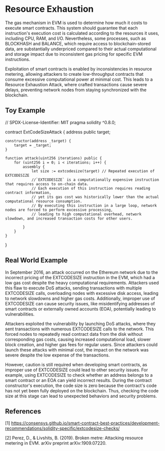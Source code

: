 # Resource Exhaustion
The gas mechanism in EVM is used to determine how much it costs to execute smart contracts. This system should guarantee that each instruction's execution cost is calculated according to the resources it uses, including CPU, RAM, and I/O. Nevertheless, some processes, such as BLOCKHASH and BALANCE, which require access to blockchain-stored data, are substantially underpriced compared to their actual computational and storage impact due to inconsistent gas pricing for specific EVM instructions.  

Exploitation of smart contracts is enabled by inconsistencies in resource metering, allowing attackers to create low-throughput contracts that consume excessive computational power at minimal cost. This leads to a Resource Exhaustion Attack, where crafted transactions cause severe delays, preventing network nodes from staying synchronized with the blockchain. 

## Toy Example
// SPDX-License-Identifier: MIT
pragma solidity ^0.8.0;

contract ExtCodeSizeAttack {
    address public target;

    constructor(address _target) {
        target = _target;
    }

    function attack(uint256 iterations) public {
        for (uint256 i = 0; i < iterations; i++) {
            assembly {
                let size := extcodesize(target) // Repeated execution of EXTCODESIZE
                //`EXTCODESIZE` is a computationally expensive instruction that requires access to on-chain data.
                // Each execution of this instruction requires reading contract information, 
                // yet its gas cost was historically lower than the actual computational resource consumption.
                // By executing this instruction in a large loop, network nodes are forced to perform excessive processing,
                // leading to high computational overhead, network slowdown, and increased transaction costs for other users.
                 
            }
        }
    }
}

## Real World Example
In September 2016, an attack occurred on the Ethereum network due to the incorrect pricing of the EXTCODESIZE instruction in the EVM, which had a low gas cost despite the heavy computational requirements. Attackers used this flaw to execute DoS attacks, sending transactions with multiple EXTCODESIZE calls, overloading nodes with excessive disk access, leading to network slowdowns and higher gas costs. Additionally, improper use of EXTCODESIZE can cause security issues, like misidentifying addresses of smart contracts or externally owned accounts (EOA), potentially leading to vulnerabilities.

Attackers exploited the vulnerability by launching DoS attacks, where they sent transactions with numerous EXTCODESIZE calls to the network. This forced nodes to repeatedly read contract data from the disk without corresponding gas costs, causing increased computational load, slower block creation, and higher gas fees for regular users. Since attackers could launch these attacks with minimal cost, the impact on the network was severe despite the low expense of the transactions.

However, caution is still required when developing smart contracts, as improper use of EXTCODESIZE could lead to other security issues. For example, using EXTCODESIZE to check whether an address belongs to a smart contract or an EOA can yield incorrect results. During the contract constructor's execution, the code size is zero because the contract's code has not yet been fully deployed on the blockchain. Thus, checking the code size at this stage can lead to unexpected behaviors and security problems.

## References
[1] https://consensys.github.io/smart-contract-best-practices/development-recommendations/solidity-specific/extcodesize-checks/

[2] Perez, D., & Livshits, B. (2019). Broken metre: Attacking resource metering in EVM. arXiv preprint arXiv:1909.07220.

